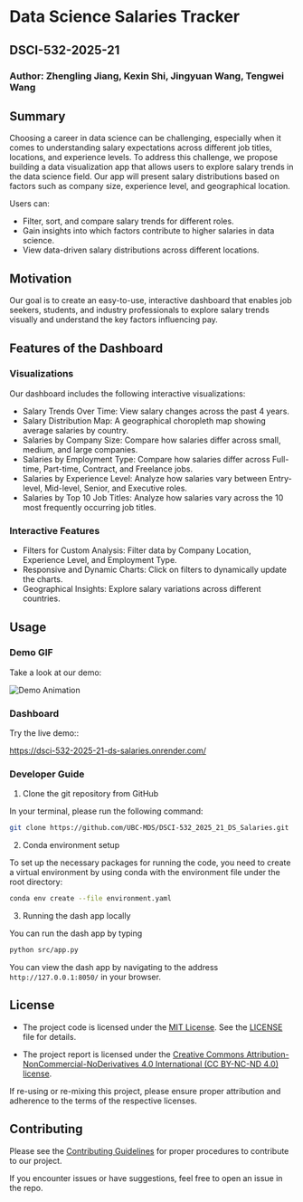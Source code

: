 # Data Science Salaries Tracker

## DSCI-532-2025-21

### Author: Zhengling Jiang, Kexin Shi, Jingyuan Wang, Tengwei Wang

## Summary
Choosing a career in data science can be challenging, especially when it comes to understanding salary expectations across different job titles, locations, and experience levels. To address this challenge, we propose building a data visualization app that allows users to explore salary trends in the data science field. Our app will present salary distributions based on factors such as company size, experience level, and geographical location. 

Users can:
- Filter, sort, and compare salary trends for different roles.
- Gain insights into which factors contribute to higher salaries in data science.
- View data-driven salary distributions across different locations.

## Motivation
Our goal is to create an easy-to-use, interactive dashboard that enables job seekers, students, and industry professionals to explore salary trends visually and understand the key factors influencing pay.

## Features of the Dashboard
### Visualizations
Our dashboard includes the following interactive visualizations:
- Salary Trends Over Time: View salary changes across the past 4 years.
- Salary Distribution Map: A geographical choropleth map showing average salaries by country.
- Salaries by Company Size: Compare how salaries differ across small, medium, and large companies.
- Salaries by Employment Type: Compare how salaries differ across Full-time, Part-time, Contract, and Freelance jobs.
- Salaries by Experience Level: Analyze how salaries vary between Entry-level, Mid-level, Senior, and Executive roles.
- Salaries by Top 10 Job Titles: Analyze how salaries vary across the 10 most frequently occurring job titles.

### Interactive Features
- Filters for Custom Analysis: Filter data by Company Location, Experience Level, and Employment Type.
- Responsive and Dynamic Charts: Click on filters to dynamically update the charts.
- Geographical Insights: Explore salary variations across different countries.

## Usage

### Demo GIF
Take a look at our demo:

![Demo Animation](img/demo_ml3.gif)

### Dashboard
Try the live demo::

https://dsci-532-2025-21-ds-salaries.onrender.com/ 

### Developer Guide

1. Clone the git repository from GitHub

In your terminal, please run the following command:

```bash
git clone https://github.com/UBC-MDS/DSCI-532_2025_21_DS_Salaries.git
```

2.  Conda environment setup

To set up the necessary packages for running the code, you need to create a virtual environment by using conda with the environment file under the root directory:

```bash
conda env create --file environment.yaml
```

3.  Running the dash app locally

You can run the dash app by typing 
``` bash
python src/app.py
```

You can view the dash app by navigating to the address ``http://127.0.0.1:8050/`` in your browser.


## License

- The project code is licensed under the [MIT License](https://opensource.org/license/MIT). See the [LICENSE](https://github.com/UBC-MDS/DSCI-532_2025_21_DS_Salaries/blob/main/LICENSE) file for details.

- The project report is licensed under the [Creative Commons Attribution-NonCommercial-NoDerivatives 4.0 International (CC BY-NC-ND 4.0) license](https://creativecommons.org/licenses/by-nc-nd/4.0/).

If re-using or re-mixing this project, please ensure proper attribution and adherence to the terms of the respective licenses.

## Contributing

Please see the [Contributing Guidelines](CONTRIBUTING.md) for proper procedures to contribute to our project.

If you encounter issues or have suggestions, feel free to open an issue in the repo.